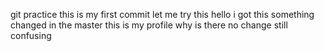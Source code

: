 git practice
this is my first commit
let me try this
hello i got this something changed in the master
this is my profile
why is there no change
still confusing